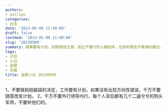 ```yaml
---
authors:
- eallion
categories:
- 日志
date: '2013-05-09 11:49:00'
draft: false
lastmod: '2013-05-09 11:49:00'
slug: '20130509'
summary: 做事要有计划，别随便改主意。别让不懂行的人瞎指挥，也别听那些不靠谱的建议。
tags:
- 计划
- 小记
- 运营
- 天猫
title: 运营小记 20130509
---
```


1，不要做拍拍脑袋的决定，工作要有计划，如果没有出现方向性错误，千万不要随意改变计划。
2，千万不要外行领导内行，每个人背后都有几个二逼兮兮的狗头军师，不要听他们的。